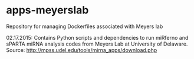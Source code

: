 # apps-meyerslab
Repository for managing Dockerfiles associated with Meyers lab

02.17.2015: Contains Python scripts and dependencies to run miRferno and sPARTA miRNA analysis codes from Meyers Lab at University of Delaware.
Source: http://mpss.udel.edu/tools/mirna_apps/download.php
